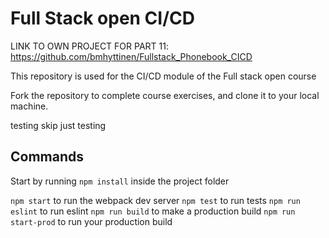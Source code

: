 # Full Stack open CI/CD

LINK TO OWN PROJECT FOR PART 11: https://github.com/bmhyttinen/Fullstack_Phonebook_CICD

This repository is used for the CI/CD module of the Full stack open course

Fork the repository to complete course exercises, and clone it to your local machine.

testing skip
just testing

## Commands

Start by running `npm install` inside the project folder

`npm start` to run the webpack dev server
`npm test` to run tests
`npm run eslint` to run eslint
`npm run build` to make a production build
`npm run start-prod` to run your production build
